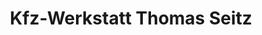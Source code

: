 ---
title: "Kfz-Werkstatt Thomas Seitz"
url: /sulzbach-rosenberg/kfz-werkstatt-thomas-seitz/
shop: Autowerkstatt
---
